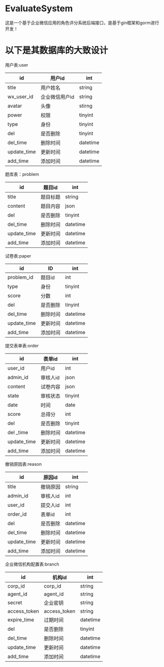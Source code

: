 # EvaluateSystem
这是一个基于企业微信应用的角色评分系统后端接口，是基于gin框架和gorm进行开发！

# 以下是其数据库的大致设计
用户表:user
  
| id | 用户id | int |  
| --- | ---- | ---- |
| title | 用户姓名 | string |
| wx_user_id | 企业微信用户id | string |
| avatar | 头像 | stirng |  
| power | 权限 | tinyint |
| type | 身份 | tinyint |  
| del | 是否删除 | tinyint |
| del_time | 删除时间 | datetime |
| update_time | 更新时间 | datetime |
| add_time | 添加时间 | datetime |

题库表：problem

| id | 题目id | int |
| --- | --- | ----|  
| title | 题目标题 | string |
| content | 题目内容 | json |
| del | 是否删除 | tinyint |
| del_time | 删除时间 | datetime |
| update_time | 更新时间 | datetime |
| add_time | 添加时间 | datetime |

试卷表:paper

| id | ID | int |
| --- | --- | --- |
| problem_id | 题目id | int |
| type | 身份 | tinyint |
| score | 分数 | int |
| del | 是否删除 | tinyint |
| del_time | 删除时间 | datetime |
| update_time | 更新时间 | datetime |
| add_time | 添加时间 | datetime |

提交表单表:order

| id | 表单id | int |  
| --- | --- | ---- |  
| user_id | 用户id | int |  
| admin_id | 审核人id | json |  
| content | 试卷内容 | json |  
| state | 审核状态 | tinyint |  
| date | 时间 | date |  
| score |  总得分 | int | 
| del | 是否删除 | tinyint |
| del _time | 删除时间 | datetime |
| update_time | 更新时间 | datetime |
| add_time | 添加时间 | datetime |

撤销原因表:reason 


| id | 原因id | int |
| --- | ---- | --- |
| title | 撤销原因 | string |
| admin_id | 审核人id | int |
| user_id | 提交人id | int |
| order_id | 表单id | int |
| del | 是否删除 | datetime |
| del_time | 删除时间 | datetime |
| update_time | 更新时间 | datetime |
| add_time | 添加时间 | datetime |

企业微信机构配置表:branch

| id | 机构id | int |  
| --- | ---- | --- |  
| corp_id | corp_id | string |  
| agent_id | agent_id | string |  
| secret | 企业密钥 | string |  
| access_token | access_token | string |
| expire_time | 过期时间 | datetime | 
| del | 是否删除 | tinyint |  
| del_time | 删除时间 | datetime |
| update_time | 更新时间 | datetime | 
| add_time | 添加时间 | datetime |

